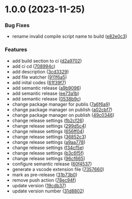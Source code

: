 # 1.0.0 (2023-11-25)


### Bug Fixes

* rename invalid compile script name to build ([e82e0c3](https://github.com/mumincelal/barrelify/commit/e82e0c33b0da12fafec79376806ca038ed2f3baa))


### Features

* add build section to ci ([d2a9702](https://github.com/mumincelal/barrelify/commit/d2a97026896ac08f3df8762af08bfc505b930a8a))
* add ci cd ([708994c](https://github.com/mumincelal/barrelify/commit/708994c03d53b372b2f1c6bdeb7f823efa3d9e73))
* add description ([3cd3329](https://github.com/mumincelal/barrelify/commit/3cd33294683261df603550b748f72b6975233de1))
* add file watcher ([911f6a5](https://github.com/mumincelal/barrelify/commit/911f6a55d6a097efbd96373650d49bcbd721efc7))
* add inital codes ([61f39f7](https://github.com/mumincelal/barrelify/commit/61f39f7cf8b92b26ca8556b17df2693eb595a4e2))
* add semantic release ([a9b9096](https://github.com/mumincelal/barrelify/commit/a9b909668f4deebb664c841de9c4658cad47f0bd))
* add semantic release ([ee73a1b](https://github.com/mumincelal/barrelify/commit/ee73a1b608b3d8768ab6841ff2fec82459ea8b56))
* add semantic release ([0538b9c](https://github.com/mumincelal/barrelify/commit/0538b9cf334493d1c52ac7dc91e1c18f9a3fa8c9))
* change package manager for publis ([7a6f6a9](https://github.com/mumincelal/barrelify/commit/7a6f6a9baa44e4e8c887472f9e62c05558547a87))
* change package manager on publish ([a02cbf7](https://github.com/mumincelal/barrelify/commit/a02cbf727d6b8847e42ef5a4e6046267f8f0ef76))
* change package manager on publish ([49c0346](https://github.com/mumincelal/barrelify/commit/49c03466e1ce0e95ea05c715d57ee534722c37e1))
* change release settings ([fb2cf26](https://github.com/mumincelal/barrelify/commit/fb2cf2609754012ff1288484a2e32dafe6bb94ee))
* change release settings ([299d5c4](https://github.com/mumincelal/barrelify/commit/299d5c4d890e4b5cce0c1a387ae0479506a5a8c4))
* change release settings ([656ff04](https://github.com/mumincelal/barrelify/commit/656ff04a6fc4635cb3464212491aab4a28a898ca))
* change release settings ([36852c3](https://github.com/mumincelal/barrelify/commit/36852c31403e74f2ab4c2d9f766d7c6838329b27))
* change release settings ([a9aa778](https://github.com/mumincelal/barrelify/commit/a9aa7789c1f929a66422c6d1b38eacab4322ead5))
* change release settings ([f34cf5e](https://github.com/mumincelal/barrelify/commit/f34cf5e61054a5ef0b811bffcba0ebee943f5295))
* change release settings ([b3c6f5f](https://github.com/mumincelal/barrelify/commit/b3c6f5f2e4a898ea0e6cfafce0c5c8bafcf81788))
* change release settings ([96cf665](https://github.com/mumincelal/barrelify/commit/96cf66533a552da021402020caa302e108751078))
* configure semantic release ([60f4537](https://github.com/mumincelal/barrelify/commit/60f453788dfd38bfb7caa12a863e1064763bda2a))
* generate a vscode extension file ([7357660](https://github.com/mumincelal/barrelify/commit/7357660553780ee1b73a567a276a01d0c517fef0))
* mark as pre-release ([31b73b0](https://github.com/mumincelal/barrelify/commit/31b73b0d8f196e48c0b05121e12fd0b9d29ff09b))
* remove push action ([78ec94f](https://github.com/mumincelal/barrelify/commit/78ec94f53d5e13f70205c85c9c405fbdf8703716))
* update version ([19cdb37](https://github.com/mumincelal/barrelify/commit/19cdb3775f4a29a50246af0c560a216f0a5761bd))
* update version number ([31d8802](https://github.com/mumincelal/barrelify/commit/31d8802c9589303329e3659a0805a87a29ef8358))
